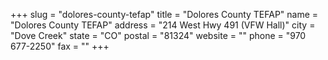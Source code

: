 +++
slug = "dolores-county-tefap"
title = "Dolores County TEFAP"
name = "Dolores County TEFAP"
address = "214 West Hwy 491 (VFW Hall)"
city = "Dove Creek"
state = "CO"
postal = "81324"
website = ""
phone = "970 677-2250"
fax = ""
+++
